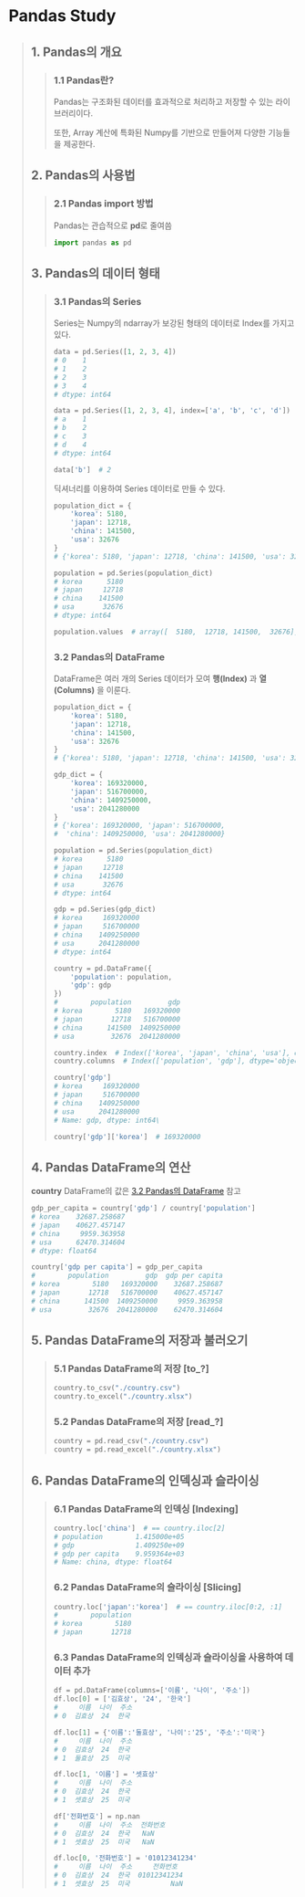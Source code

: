# Pandas Study
> ## 1. Pandas의 개요
>> ### 1.1 Pandas란?
>> Pandas는 구조화된 데이터를 효과적으로 처리하고 저장할 수 있는 라이브러리이다.
>> 
>> 또한, Array 계산에 특화된 Numpy를 기반으로 만들어져 다양한 기능들을 제공한다.
>
>
>
> ## 2. Pandas의 사용법
>> ### 2.1 Pandas import 방법 
>> Pandas는 관습적으로 **pd**로 줄여씀
>>```python
>>import pandas as pd
>>```
>
>
>
> ## 3. Pandas의 데이터 형태
>> ### 3.1 Pandas의 Series
>> Series는 Numpy의 ndarray가 보강된 형태의 데이터로 Index를 가지고 있다.
>> ```python 
>> data = pd.Series([1, 2, 3, 4])
>> # 0    1
>> # 1    2
>> # 2    3
>> # 3    4
>> # dtype: int64
>> 
>> data = pd.Series([1, 2, 3, 4], index=['a', 'b', 'c', 'd'])
>> # a    1
>> # b    2
>> # c    3
>> # d    4
>> # dtype: int64
>> 
>> data['b']  # 2
>> ```
>>
>> 딕셔너리를 이용하여 Series 데이터로 만들 수 있다.
>> ```python
>> population_dict = {
>>     'korea': 5180,
>>     'japan': 12718,
>>     'china': 141500,
>>     'usa': 32676
>> }
>> # {'korea': 5180, 'japan': 12718, 'china': 141500, 'usa': 32676} 
>>
>> population = pd.Series(population_dict)
>> # korea      5180
>> # japan     12718
>> # china    141500
>> # usa       32676
>> # dtype: int64
>>
>> population.values  # array([  5180,  12718, 141500,  32676], dtype=int64)
>> ```
>>
>>
>> ### 3.2 Pandas의 DataFrame
>> DataFrame은 여러 개의 Series 데이터가 모여 **행(Index)** 과 **열(Columns)** 을 이룬다.
>> ```python
>> population_dict = {
>>     'korea': 5180,
>>     'japan': 12718,
>>     'china': 141500,
>>     'usa': 32676
>> }
>> # {'korea': 5180, 'japan': 12718, 'china': 141500, 'usa': 32676} 
>> 
>> gdp_dict = {
>>     'korea': 169320000,
>>     'japan': 516700000,
>>     'china': 1409250000,
>>     'usa': 2041280000
>> }
>> # {'korea': 169320000, 'japan': 516700000,
>> #  'china': 1409250000, 'usa': 2041280000}
>> 
>> population = pd.Series(population_dict)
>> # korea      5180
>> # japan     12718
>> # china    141500
>> # usa       32676
>> # dtype: int64
>> 
>> gdp = pd.Series(gdp_dict)
>> # korea     169320000
>> # japan     516700000
>> # china    1409250000
>> # usa      2041280000
>> # dtype: int64
>> 
>> country = pd.DataFrame({
>>     'population': population,
>>     'gdp': gdp
>> })
>> #        population         gdp
>> # korea        5180   169320000
>> # japan       12718   516700000
>> # china      141500  1409250000
>> # usa         32676  2041280000
>>
>> country.index  # Index(['korea', 'japan', 'china', 'usa'], dtype='object')
>> country.columns  # Index(['population', 'gdp'], dtype='object')
>> 
>> country['gdp']
>> # korea     169320000
>> # japan     516700000
>> # china    1409250000
>> # usa      2041280000
>> # Name: gdp, dtype: int64\
>> 
>> country['gdp']['korea']  # 169320000
>> ```
>> 
>
>
>
> ## 4. Pandas DataFrame의 연산
> **country** DataFrame의 값은 <a href="https://github.com/HY0SANG/study-python/blob/main/study-python-pandas/README.md#32-pandas%EC%9D%98-dataframe">3.2 Pandas의 DataFrame</a> 참고
> ```python
> gdp_per_capita = country['gdp'] / country['population']
> # korea    32687.258687
> # japan    40627.457147
> # china     9959.363958
> # usa      62470.314604
> # dtype: float64
> 
> country['gdp per capita'] = gdp_per_capita
> #        population         gdp  gdp per capita
> # korea        5180   169320000    32687.258687
> # japan       12718   516700000    40627.457147
> # china      141500  1409250000     9959.363958
> # usa         32676  2041280000    62470.314604
> ```
> 
>
>
>
> ## 5. Pandas DataFrame의 저장과 불러오기
>> ### 5.1 Pandas DataFrame의 저장 [to_?]
>> ```python
>> country.to_csv("./country.csv")
>> country.to_excel("./country.xlsx")
>> ```
>> 
>> ### 5.2 Pandas DataFrame의 저장 [read_?]
>> ```python
>> country = pd.read_csv("./country.csv")
>> country = pd.read_excel("./country.xlsx")
>> ```
>
>
>
> ## 6. Pandas DataFrame의 인덱싱과 슬라이싱
>> ### 6.1 Pandas DataFrame의 인덱싱 [Indexing]
>> ```python
>> country.loc['china']  # == country.iloc[2]
>> # population        1.415000e+05
>> # gdp               1.409250e+09
>> # gdp per capita    9.959364e+03
>> # Name: china, dtype: float64
>> 
>> ```
>>
>>
>> ### 6.2 Pandas DataFrame의 슬라이싱 [Slicing]
>> ```python
>> country.loc['japan':'korea']  # == country.iloc[0:2, :1]
>> #        population
>> # korea        5180
>> # japan       12718
>> 
>> ```
>>
>>
>> ### 6.3 Pandas DataFrame의 인덱싱과 슬라이싱을 사용하여 데이터 추가
>> ```python
>> df = pd.DataFrame(columns=['이름', '나이', '주소'])
>> df.loc[0] = ['김효상', '24', '한국']
>> #     이름  나이  주소
>> # 0  김효상  24  한국
>> 
>> df.loc[1] = {'이름':'둘효상', '나이':'25', '주소':'미국'}
>> #     이름  나이  주소
>> # 0  김효상  24  한국
>> # 1  둘효상  25  미국
>> 
>> df.loc[1, '이름'] = '셋효상'
>> #     이름  나이  주소
>> # 0  김효상  24  한국
>> # 1  셋효상  25  미국
>> 
>> df['전화번호'] = np.nan
>> #     이름  나이  주소  전화번호
>> # 0  김효상  24  한국   NaN
>> # 1  셋효상  25  미국   NaN
>> 
>> df.loc[0, '전화번호'] = '01012341234'
>> #     이름  나이  주소     전화번호
>> # 0  김효상  24  한국  01012341234
>> # 1  셋효상  25  미국          NaN
>> ```
